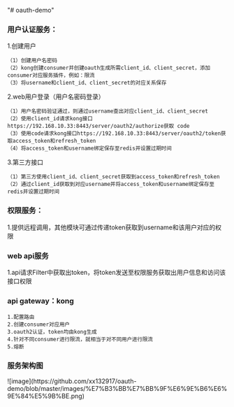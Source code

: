 "# oauth-demo" 
<h3>用户认证服务：</h3>
1.创建用户

	（1）创建用户名密码
	（2）kong创建consumer并创建oauth生成所需client_id、client_secret，添加consumer对应服务插件，例如：限流
	（3）将username和client_id、client_secret的对应关系保存
	
2.web用户登录（用户名密码登录）

	（1）用户名密码验证通过，则通过username查出对应client_id、client_secret
	（2）使用client_id请求kong接口 https://192.168.10.33:8443/server/oauth2/authorize获取 code
	（3）使用code请求kong接口https://192.168.10.33:8443/server/oauth2/token获取access_token和refresh_token
	（4）将access_token和username绑定保存至redis并设置过期时间
	
3.第三方接口

	（1）第三方使用client_id、client_secret获取到access_token和refresh_token
	（2）通过client_id获取到对应username并将access_token和username绑定保存至redis并设置过期时间

<h3>权限服务：</h3>
1.提供远程调用，其他模块可通过传递token获取到username和该用户对应的权限     


<h3>web api服务</h3>
1.api请求Filter中获取出token，将token发送至权限服务获取出用户信息和访问该接口权限     


<h3>api gateway：kong</h3>

    1.配置路由
    2.创建consumer对应用户
    3.oauth2认证，token均由kong生成
    4.针对不同consumer进行限流，就相当于对不同用户进行限流
    5.熔断
    
<h3>服务架构图</h3>	
![image](https://github.com/xx132917/oauth-demo/blob/master/images/%E7%B3%BB%E7%BB%9F%E6%9E%B6%E6%9E%84%E5%9B%BE.png)
